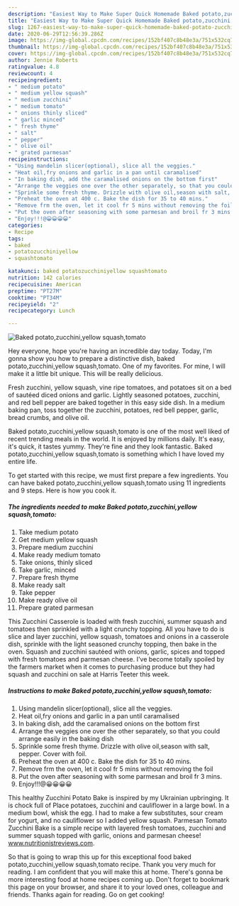 ```yaml
---
description: "Easiest Way to Make Super Quick Homemade Baked potato,zucchini,yellow squash,tomato"
title: "Easiest Way to Make Super Quick Homemade Baked potato,zucchini,yellow squash,tomato"
slug: 1267-easiest-way-to-make-super-quick-homemade-baked-potato-zucchini-yellow-squash-tomato
date: 2020-06-29T12:56:39.286Z
image: https://img-global.cpcdn.com/recipes/152bf407c8b48e3a/751x532cq70/baked-potatozucchiniyellow-squashtomato-recipe-main-photo.jpg
thumbnail: https://img-global.cpcdn.com/recipes/152bf407c8b48e3a/751x532cq70/baked-potatozucchiniyellow-squashtomato-recipe-main-photo.jpg
cover: https://img-global.cpcdn.com/recipes/152bf407c8b48e3a/751x532cq70/baked-potatozucchiniyellow-squashtomato-recipe-main-photo.jpg
author: Jennie Roberts
ratingvalue: 4.8
reviewcount: 4
recipeingredient:
- " medium potato"
- " medium yellow squash"
- " medium zucchini"
- " medium tomato"
- " onions thinly sliced"
- " garlic minced"
- " fresh thyme"
- " salt"
- " pepper"
- " olive oil"
- " grated parmesan"
recipeinstructions:
- "Using mandelin slicer(optional), slice all the veggies."
- "Heat oil,fry onions and garlic in a pan until caramalised"
- "In baking dish, add the caramalised onions on the bottom first"
- "Arrange the veggies one over the other separately, so that you could arrange easily in the baking dish"
- "Sprinkle some fresh thyme. Drizzle with olive oil,season with salt, pepper. Cover with foil."
- "Preheat the oven at 400 c. Bake the dish for 35 to 40 mins."
- "Remove frm the oven, let it cool fr 5 mins without removing the foil"
- "Put the oven after seasoning with some parmesan and broil fr 3 mins."
- "Enjoy!!!@😀😀😀😀"
categories:
- Recipe
tags:
- baked
- potatozucchiniyellow
- squashtomato

katakunci: baked potatozucchiniyellow squashtomato 
nutrition: 142 calories
recipecuisine: American
preptime: "PT27M"
cooktime: "PT34M"
recipeyield: "2"
recipecategory: Lunch

---
```



![Baked potato,zucchini,yellow squash,tomato](https://img-global.cpcdn.com/recipes/152bf407c8b48e3a/751x532cq70/baked-potatozucchiniyellow-squashtomato-recipe-main-photo.jpg)

Hey everyone, hope you're having an incredible day today. Today, I'm gonna show you how to prepare a distinctive dish, baked potato,zucchini,yellow squash,tomato. One of my favorites. For mine, I will make it a little bit unique. This will be really delicious.

Fresh zucchini, yellow squash, vine ripe tomatoes, and potatoes sit on a bed of sautéed diced onions and garlic. Lightly seasoned potatoes, zucchini, and red bell pepper are baked together in this easy side dish. In a medium baking pan, toss together the zucchini, potatoes, red bell pepper, garlic, bread crumbs, and olive oil.

Baked potato,zucchini,yellow squash,tomato is one of the most well liked of recent trending meals in the world. It is enjoyed by millions daily. It's easy, it's quick, it tastes yummy. They're fine and they look fantastic. Baked potato,zucchini,yellow squash,tomato is something which I have loved my entire life.


To get started with this recipe, we must first prepare a few ingredients. You can have baked potato,zucchini,yellow squash,tomato using 11 ingredients and 9 steps. Here is how you cook it.

<!--inarticleads1-->

##### The ingredients needed to make Baked potato,zucchini,yellow squash,tomato:

1. Take  medium potato
1. Get  medium yellow squash
1. Prepare  medium zucchini
1. Make ready  medium tomato
1. Take  onions, thinly sliced
1. Take  garlic, minced
1. Prepare  fresh thyme
1. Make ready  salt
1. Take  pepper
1. Make ready  olive oil
1. Prepare  grated parmesan


This Zucchini Casserole is loaded with fresh zucchini, summer squash and tomatoes then sprinkled with a light crunchy topping. All you have to do is slice and layer zucchini, yellow squash, tomatoes and onions in a casserole dish, sprinkle with the light seasoned crunchy topping, then bake in the oven. Squash and zucchini sautéed with onions, garlic, spices and topped with fresh tomatoes and parmesan cheese. I&#39;ve become totally spoiled by the farmers market when it comes to purchasing produce but they had squash and zucchini on sale at Harris Teeter this week. 

<!--inarticleads2-->

##### Instructions to make Baked potato,zucchini,yellow squash,tomato:

1. Using mandelin slicer(optional), slice all the veggies.
1. Heat oil,fry onions and garlic in a pan until caramalised
1. In baking dish, add the caramalised onions on the bottom first
1. Arrange the veggies one over the other separately, so that you could arrange easily in the baking dish
1. Sprinkle some fresh thyme. Drizzle with olive oil,season with salt, pepper. Cover with foil.
1. Preheat the oven at 400 c. Bake the dish for 35 to 40 mins.
1. Remove frm the oven, let it cool fr 5 mins without removing the foil
1. Put the oven after seasoning with some parmesan and broil fr 3 mins.
1. Enjoy!!!@😀😀😀😀


This healthy Zucchini Potato Bake is inspired by my Ukrainian upbringing. It is chock full of Place potatoes, zucchini and cauliflower in a large bowl. In a medium bowl, whisk the egg. I had to make a few substitutes, sour cream for yogurt, and no cauliflower so I added yellow squash. Parmesan Tomato Zucchini Bake is a simple recipe with layered fresh tomatoes, zucchini and summer squash topped with garlic, onions and parmesan cheese! www.nutritionistreviews.com. 

So that is going to wrap this up for this exceptional food baked potato,zucchini,yellow squash,tomato recipe. Thank you very much for reading. I am confident that you will make this at home. There's gonna be more interesting food at home recipes coming up. Don't forget to bookmark this page on your browser, and share it to your loved ones, colleague and friends. Thanks again for reading. Go on get cooking!
